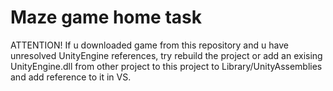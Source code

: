 # Maze game home task

ATTENTION! If u downloaded game from this repository and u have unresolved UnityEngine references, try rebuild the project or add an exising
UnityEngine.dll from other project to this project to Library/UnityAssemblies and add reference to it in VS.

